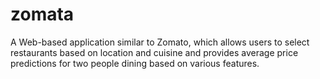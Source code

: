 # zomata
A Web-based application similar to Zomato, which allows users to select restaurants based on location and cuisine and provides average price predictions for two people dining based on various features.
